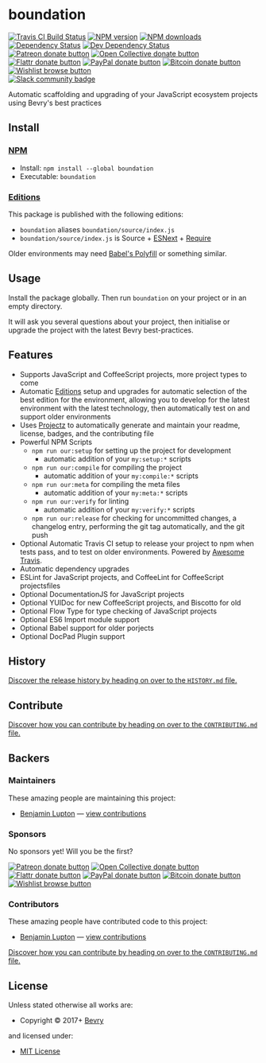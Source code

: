 <!-- TITLE/ -->

<h1>boundation</h1>

<!-- /TITLE -->


<!-- BADGES/ -->

<span class="badge-travisci"><a href="http://travis-ci.org/bevry/boundation" title="Check this project's build status on TravisCI"><img src="https://img.shields.io/travis/bevry/boundation/master.svg" alt="Travis CI Build Status" /></a></span>
<span class="badge-npmversion"><a href="https://npmjs.org/package/boundation" title="View this project on NPM"><img src="https://img.shields.io/npm/v/boundation.svg" alt="NPM version" /></a></span>
<span class="badge-npmdownloads"><a href="https://npmjs.org/package/boundation" title="View this project on NPM"><img src="https://img.shields.io/npm/dm/boundation.svg" alt="NPM downloads" /></a></span>
<span class="badge-daviddm"><a href="https://david-dm.org/bevry/boundation" title="View the status of this project's dependencies on DavidDM"><img src="https://img.shields.io/david/bevry/boundation.svg" alt="Dependency Status" /></a></span>
<span class="badge-daviddmdev"><a href="https://david-dm.org/bevry/boundation#info=devDependencies" title="View the status of this project's development dependencies on DavidDM"><img src="https://img.shields.io/david/dev/bevry/boundation.svg" alt="Dev Dependency Status" /></a></span>
<br class="badge-separator" />
<span class="badge-patreon"><a href="https://patreon.com/bevry" title="Donate to this project using Patreon"><img src="https://img.shields.io/badge/patreon-donate-yellow.svg" alt="Patreon donate button" /></a></span>
<span class="badge-opencollective"><a href="https://opencollective.com/bevry" title="Donate to this project using Open Collective"><img src="https://img.shields.io/badge/open%20collective-donate-yellow.svg" alt="Open Collective donate button" /></a></span>
<span class="badge-flattr"><a href="https://flattr.com/profile/balupton" title="Donate to this project using Flattr"><img src="https://img.shields.io/badge/flattr-donate-yellow.svg" alt="Flattr donate button" /></a></span>
<span class="badge-paypal"><a href="https://bevry.me/paypal" title="Donate to this project using Paypal"><img src="https://img.shields.io/badge/paypal-donate-yellow.svg" alt="PayPal donate button" /></a></span>
<span class="badge-bitcoin"><a href="https://bevry.me/bitcoin" title="Donate once-off to this project using Bitcoin"><img src="https://img.shields.io/badge/bitcoin-donate-yellow.svg" alt="Bitcoin donate button" /></a></span>
<span class="badge-wishlist"><a href="https://bevry.me/wishlist" title="Buy an item on our wishlist for us"><img src="https://img.shields.io/badge/wishlist-donate-yellow.svg" alt="Wishlist browse button" /></a></span>
<br class="badge-separator" />
<span class="badge-slackin"><a href="https://slack.bevry.me" title="Join this project's slack community"><img src="https://slack.bevry.me/badge.svg" alt="Slack community badge" /></a></span>

<!-- /BADGES -->


<!-- DESCRIPTION/ -->

Automatic scaffolding and upgrading of your JavaScript ecosystem projects using Bevry's best practices

<!-- /DESCRIPTION -->


<!-- INSTALL/ -->

<h2>Install</h2>

<a href="https://npmjs.com" title="npm is a package manager for javascript"><h3>NPM</h3></a><ul>
<li>Install: <code>npm install --global boundation</code></li>
<li>Executable: <code>boundation</code></li></ul>

<h3><a href="https://github.com/bevry/editions" title="Editions are the best way to produce and consume packages you care about.">Editions</a></h3>

<p>This package is published with the following editions:</p>

<ul><li><code>boundation</code> aliases <code>boundation/source/index.js</code></li>
<li><code>boundation/source/index.js</code> is Source + <a href="https://babeljs.io/docs/learn-es2015/" title="ECMAScript Next">ESNext</a> + <a href="https://nodejs.org/dist/latest-v5.x/docs/api/modules.html" title="Node/CJS Modules">Require</a></li></ul>

<p>Older environments may need <a href="https://babeljs.io/docs/usage/polyfill/" title="A polyfill that emulates missing ECMAScript environment features">Babel's Polyfill</a> or something similar.</p>

<!-- /INSTALL -->


## Usage

Install the package globally. Then run `boundation` on your project or in an empty directory.

It will ask you several questions about your project, then initialise or upgrade the project with the latest Bevry best-practices.


## Features

- Supports JavaScript and CoffeeScript projects, more project types to come
- Automatic [Editions](https://github.com/bevry/editions) setup and upgrades for automatic selection of the best edition for the environment, allowing you to develop for the latest environment with the latest technology, then automatically test on and support older environments
- Uses [Projectz](https://github.com/bevry/projectz) to automatically generate and maintain your readme, license, badges, and the contributing file
- Powerful NPM Scripts
    - `npm run our:setup` for setting up the project for development
        - automatic addition of your `my:setup:*` scripts
    - `npm run our:compile` for compiling the project
        - automatic addition of your `my:compile:*` scripts
    - `npm run our:meta` for compiling the meta files
        - automatic addition of your `my:meta:*` scripts
    - `npm run our:verify` for linting
        - automatic addition of your `my:verify:*` scripts
    - `npm run our:release` for checking for uncommitted changes, a changelog entry, performing the git tag automatically, and the git push
- Optional Automatic Travis CI setup to release your project to npm when tests pass, and to test on older environments. Powered by [Awesome Travis](https://github.com/bevry/awesome-travis).
- Automatic dependency upgrades
- ESLint for JavaScript projects, and CoffeeLint for CoffeeScript projectsfiles
- Optional DocumentationJS for JavaScript projects
- Optional YUIDoc for new CoffeeScript projects, and Biscotto for old
- Optional Flow Type for type checking of JavaScript projects
- Optional ES6 Import module support
- Optional Babel support for older porjects
- Optional DocPad Plugin support


<!-- HISTORY/ -->

<h2>History</h2>

<a href="https://github.com/bevry/boundation/blob/master/HISTORY.md#files">Discover the release history by heading on over to the <code>HISTORY.md</code> file.</a>

<!-- /HISTORY -->


<!-- CONTRIBUTE/ -->

<h2>Contribute</h2>

<a href="https://github.com/bevry/boundation/blob/master/CONTRIBUTING.md#files">Discover how you can contribute by heading on over to the <code>CONTRIBUTING.md</code> file.</a>

<!-- /CONTRIBUTE -->


<!-- BACKERS/ -->

<h2>Backers</h2>

<h3>Maintainers</h3>

These amazing people are maintaining this project:

<ul><li><a href="http://balupton.com">Benjamin Lupton</a> — <a href="https://github.com/bevry/boundation/commits?author=balupton" title="View the GitHub contributions of Benjamin Lupton on repository bevry/boundation">view contributions</a></li></ul>

<h3>Sponsors</h3>

No sponsors yet! Will you be the first?

<span class="badge-patreon"><a href="https://patreon.com/bevry" title="Donate to this project using Patreon"><img src="https://img.shields.io/badge/patreon-donate-yellow.svg" alt="Patreon donate button" /></a></span>
<span class="badge-opencollective"><a href="https://opencollective.com/bevry" title="Donate to this project using Open Collective"><img src="https://img.shields.io/badge/open%20collective-donate-yellow.svg" alt="Open Collective donate button" /></a></span>
<span class="badge-flattr"><a href="https://flattr.com/profile/balupton" title="Donate to this project using Flattr"><img src="https://img.shields.io/badge/flattr-donate-yellow.svg" alt="Flattr donate button" /></a></span>
<span class="badge-paypal"><a href="https://bevry.me/paypal" title="Donate to this project using Paypal"><img src="https://img.shields.io/badge/paypal-donate-yellow.svg" alt="PayPal donate button" /></a></span>
<span class="badge-bitcoin"><a href="https://bevry.me/bitcoin" title="Donate once-off to this project using Bitcoin"><img src="https://img.shields.io/badge/bitcoin-donate-yellow.svg" alt="Bitcoin donate button" /></a></span>
<span class="badge-wishlist"><a href="https://bevry.me/wishlist" title="Buy an item on our wishlist for us"><img src="https://img.shields.io/badge/wishlist-donate-yellow.svg" alt="Wishlist browse button" /></a></span>

<h3>Contributors</h3>

These amazing people have contributed code to this project:

<ul><li><a href="http://balupton.com">Benjamin Lupton</a> — <a href="https://github.com/bevry/boundation/commits?author=balupton" title="View the GitHub contributions of Benjamin Lupton on repository bevry/boundation">view contributions</a></li></ul>

<a href="https://github.com/bevry/boundation/blob/master/CONTRIBUTING.md#files">Discover how you can contribute by heading on over to the <code>CONTRIBUTING.md</code> file.</a>

<!-- /BACKERS -->


<!-- LICENSE/ -->

<h2>License</h2>

Unless stated otherwise all works are:

<ul><li>Copyright &copy; 2017+ <a href="http://bevry.me">Bevry</a></li></ul>

and licensed under:

<ul><li><a href="http://spdx.org/licenses/MIT.html">MIT License</a></li></ul>

<!-- /LICENSE -->
